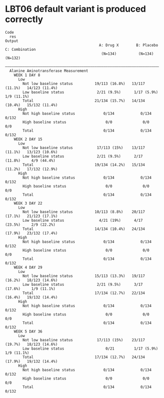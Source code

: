 # LBT06 default variant is produced correctly

    Code
      res
    Output
                                               A: Drug X        B: Placebo     C: Combination
                                                (N=134)          (N=134)          (N=132)    
      ———————————————————————————————————————————————————————————————————————————————————————
      Alanine Aminotransferase Measurement                                                   
        WEEK 1 DAY 8                                                                         
          Low                                                                                
            Not low baseline status          19/113 (16.8%)   13/117 (11.1%)   14/123 (11.4%)
            Low baseline status               2/21 (9.5%)      1/17 (5.9%)      1/9 (11.1%)  
            Total                            21/134 (15.7%)   14/134 (10.4%)   15/132 (11.4%)
          High                                                                               
            Not high baseline status             0/134            0/134            0/132     
            High baseline status                  0/0              0/0              0/0      
            Total                                0/134            0/134            0/132     
        WEEK 2 DAY 15                                                                        
          Low                                                                                
            Not low baseline status           17/113 (15%)    13/117 (11.1%)   13/123 (10.6%)
            Low baseline status               2/21 (9.5%)      2/17 (11.8%)     4/9 (44.4%)  
            Total                            19/134 (14.2%)   15/134 (11.2%)   17/132 (12.9%)
          High                                                                               
            Not high baseline status             0/134            0/134            0/132     
            High baseline status                  0/0              0/0              0/0      
            Total                                0/134            0/134            0/132     
        WEEK 3 DAY 22                                                                        
          Low                                                                                
            Not low baseline status          10/113 (8.8%)    20/117 (17.1%)   21/123 (17.1%)
            Low baseline status                4/21 (19%)      4/17 (23.5%)     2/9 (22.2%)  
            Total                            14/134 (10.4%)   24/134 (17.9%)   23/132 (17.4%)
          High                                                                               
            Not high baseline status             0/134            0/134            0/132     
            High baseline status                  0/0              0/0              0/0      
            Total                                0/134            0/134            0/132     
        WEEK 4 DAY 29                                                                        
          Low                                                                                
            Not low baseline status          15/113 (13.3%)   19/117 (16.2%)   18/123 (14.6%)
            Low baseline status               2/21 (9.5%)      3/17 (17.6%)     1/9 (11.1%)  
            Total                            17/134 (12.7%)   22/134 (16.4%)   19/132 (14.4%)
          High                                                                               
            Not high baseline status             0/134            0/134            0/132     
            High baseline status                  0/0              0/0              0/0      
            Total                                0/134            0/134            0/132     
        WEEK 5 DAY 36                                                                        
          Low                                                                                
            Not low baseline status           17/113 (15%)    23/117 (19.7%)   18/123 (14.6%)
            Low baseline status                   0/21         1/17 (5.9%)      1/9 (11.1%)  
            Total                            17/134 (12.7%)   24/134 (17.9%)   19/132 (14.4%)
          High                                                                               
            Not high baseline status             0/134            0/134            0/132     
            High baseline status                  0/0              0/0              0/0      
            Total                                0/134            0/134            0/132     

